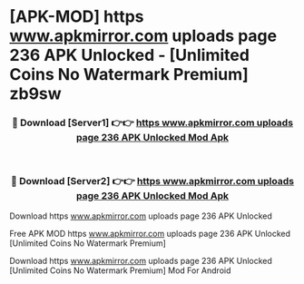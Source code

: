# [APK-MOD] https   www.apkmirror.com uploads page 236 APK Unlocked - [Unlimited Coins No Watermark Premium] zb9sw



<div align="center">
<h3>🔴 Download [Server1] 👉👉 <a href="https://momento.my/?title=https___www.apkmirror.com_uploads_page_236_APK_Unlocked">https   www.apkmirror.com uploads page 236 APK Unlocked Mod Apk</a></h3><br>

<h3>🔴 Download [Server2] 👉👉 <a href="https://momento.my/?title=https___www.apkmirror.com_uploads_page_236_APK_Unlocked">https   www.apkmirror.com uploads page 236 APK Unlocked Mod Apk</a></h3>
</div>



Download https   www.apkmirror.com uploads page 236 APK Unlocked 

Free APK MOD https   www.apkmirror.com uploads page 236 APK Unlocked [Unlimited Coins No Watermark Premium]

Download https   www.apkmirror.com uploads page 236 APK Unlocked [Unlimited Coins No Watermark Premium] Mod For Android
